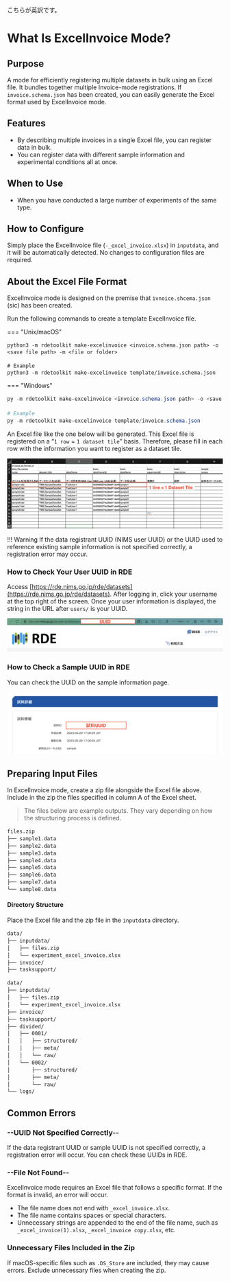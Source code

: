 こちらが英訳です。

# What Is ExcelInvoice Mode?

## Purpose

A mode for efficiently registering multiple datasets in bulk using an Excel file. It bundles together multiple Invoice-mode registrations. If `invoice.schema.json` has been created, you can easily generate the Excel format used by ExcelInvoice mode.

## Features

- By describing multiple invoices in a single Excel file, you can register data in bulk.
- You can register data with different sample information and experimental conditions all at once.

## When to Use

- When you have conducted a large number of experiments of the same type.

## How to Configure

Simply place the ExcelInvoice file (`-_excel_invoice.xlsx`) in `inputdata`, and it will be automatically detected. No changes to configuration files are required.

## About the Excel File Format

ExcelInvoice mode is designed on the premise that `ivnoice.shcema.json` (sic) has been created.

Run the following commands to create a template ExcelInvoice file.

\=== "Unix/macOS"

```shell
python3 -m rdetoolkit make-excelinvoice <invoice.schema.json path> -o <save file path> -m <file or folder>

# Example
python3 -m rdetoolkit make-excelinvoice template/invoice.schema.json
```

\=== "Windows"

```powershell
py -m rdetoolkit make-excelinvoice <invoice.schema.json path> -o <save file path> -m <file or folder>

# Example
py -m rdetoolkit make-excelinvoice template/invoice.schema.json
```

An Excel file like the one below will be generated. This Excel file is registered on a “`1 row` = `1 dataset tile`” basis. Therefore, please fill in each row with the information you want to register as a dataset tile.

![excelinvoice\_format](../../img/excelinvoice_format.png)

!!! Warning
If the data registrant UUID (NIMS user UUID) or the UUID used to reference existing sample information is not specified correctly, a registration error may occur.

### How to Check Your User UUID in RDE

Access [https://rde.nims.go.jp/rde/datasets](https://rde.nims.go.jp/rde/datasets). After logging in, click your username at the top right of the screen. Once your user information is displayed, the string in the URL after `users/` is your UUID.

![UserUUID](../../img/rde_user_uuid.png)

### How to Check a Sample UUID in RDE

You can check the UUID on the sample information page.

![SampleUUID](../../img/rde_sample_uuid.png)

## Preparing Input Files

In ExcelInvoice mode, create a zip file alongside the Excel file above.
Include in the zip the files specified in column A of the Excel sheet.

> The files below are example outputs. They vary depending on how the structuring process is defined.

```bash
files.zip
├── sample1.data
├── sample2.data
├── sample3.data
├── sample4.data
├── sample5.data
├── sample6.data
├── sample7.data
└── sample8.data
```

#### Directory Structure

Place the Excel file and the zip file in the `inputdata` directory.

```bash
data/
├── inputdata/
│   ├── files.zip
│   └── experiment_excel_invoice.xlsx
├── invoice/
├── tasksupport/
```

```bash
data/
├── inputdata/
│   ├── files.zip
│   └── experiment_excel_invoice.xlsx
├── invoice/
├── tasksupport/
├── divided/
│   ├── 0001/
│   │   ├── structured/
│   │   ├── meta/
│   │   └── raw/
│   └── 0002/
│       ├── structured/
│       ├── meta/
│       └── raw/
└── logs/
```

## Common Errors

### --UUID Not Specified Correctly--

If the data registrant UUID or sample UUID is not specified correctly, a registration error will occur. You can check these UUIDs in RDE.

### --File Not Found--

ExcelInvoice mode requires an Excel file that follows a specific format. If the format is invalid, an error will occur.

- The file name does not end with `_excel_invoice.xlsx`.
- The file name contains spaces or special characters.
- Unnecessary strings are appended to the end of the file name, such as `_excel_invoice(1).xlsx`, `_excel_invoice copy.xlsx`, etc.

### Unnecessary Files Included in the Zip

If macOS-specific files such as `.DS_Store` are included, they may cause errors. Exclude unnecessary files when creating the zip.
